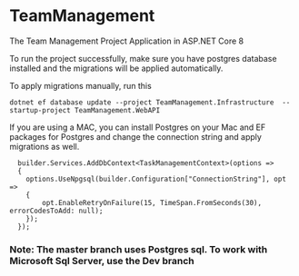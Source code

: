 # TeamManagement
The Team Management Project Application in ASP.NET Core 8

To run the project successfully, make sure you have postgres database installed and the migrations will be applied automatically.

To apply migrations manually, run this

```
dotnet ef database update --project TeamManagement.Infrastructure  --startup-project TeamManagement.WebAPI
```

If you are using a MAC, you can install Postgres on your Mac and EF packages for Postgres and change the connection string and apply migrations as well.
```
  builder.Services.AddDbContext<TaskManagementContext>(options =>
  {
    options.UseNpgsql(builder.Configuration["ConnectionString"], opt =>
    {
        opt.EnableRetryOnFailure(15, TimeSpan.FromSeconds(30), errorCodesToAdd: null);
    });
  });
```

<h3>Note: The master branch uses Postgres sql. To work with Microsoft Sql Server, use the Dev branch</h3>
